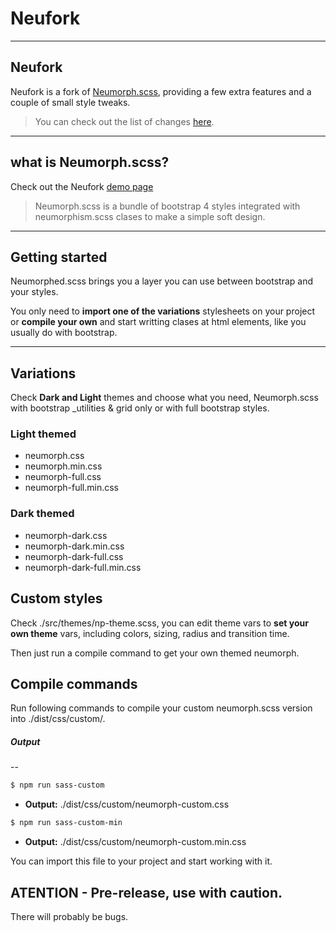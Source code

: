 # Neufork

----
## Neufork
Neufork is a fork of [Neumorph.scss](https://github.com/ChemaAlfonso/neumorph.scss/tree/master), providing a few extra features and a couple of small style tweaks.

> You can check out the list of changes [here](changes.md).

----
## what is Neumorph.scss?
Check out the Neufork [demo page](https://omer-sm.github.io/neumorph.scss/)

> Neumorph.scss is a bundle of bootstrap 4 styles integrated with neumorphism.scss clases to make a simple soft design.

----
## Getting started
Neumorphed.scss brings you a layer you can use between bootstrap and your styles.

You only need to **import one of the variations** stylesheets on your project or **compile your own** and start writting clases at html elements, like you usually do with bootstrap.

----
## Variations
Check **Dark and Light** themes and choose what you need, Neumorph.scss with bootstrap _utilities & grid only or with full bootstrap styles.

### Light themed
* neumorph.css
* neumorph.min.css
* neumorph-full.css
* neumorph-full.min.css

### Dark themed
* neumorph-dark.css
* neumorph-dark.min.css
* neumorph-dark-full.css
* neumorph-dark-full.min.css


## Custom styles
Check ./src/themes/np-theme.scss, you can edit theme vars to **set your own theme** vars, including colors, sizing, radius and transition time.

Then just run a compile command to get your own themed neumorph.

## Compile commands
Run following commands to compile your custom neumorph.scss version into ./dist/css/custom/.

##### Output
--

```sh
$ npm run sass-custom 
```
- **Output:** ./dist/css/custom/neumorph-custom.css

```sh
$ npm run sass-custom-min
```
- **Output:** ./dist/css/custom/neumorph-custom.min.css

You can import this file to your project and start working with it.

## ATENTION - Pre-release, use with caution.
There will probably be bugs.
